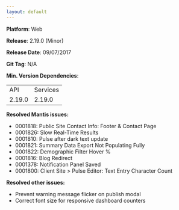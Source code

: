 ```yaml
---
layout: default
---
```


**Platform**: Web

**Release**: 2.19.0 (Minor)

**Release Date**: 09/07/2017

**Git Tag**: N/A

**Min. Version Dependencies**:

<table>
  <tr>
    <td>API</td>
    <td>Services</td>
  </tr>
  <tr>
    <td>2.19.0</td>
    <td>2.19.0</td>
  </tr>
</table>

**Resolved Mantis issues:**
* 0001818: Public Site Contact Info: Footer & Contact Page
* 0001826: Slow Real-Time Results
* 0001810: Pulse after dark text update
* 0001821: Summary Data Export Not Populating Fully
* 0001822: Demographic Filter Hover %
* 0001816: Blog Redirect
* 0001378: Notification Panel Saved
* 0001800: Client Site > Pulse Editor: Text Entry Character Count
  
**Resolved other issues:**  
* Prevent warning message flicker on publish modal
* Correct font size for responsive dashboard counters